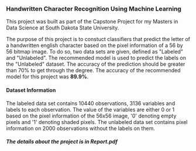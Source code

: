 ### Handwritten Character Recognition Using Machine Learning

This project was built as part of the Capstone Project for my Masters in Data Science at South Dakota State University.

The purpose of this project is to constuct classifiers that predict the letter of a handwritten english character based on the pixel information of a 56 by 56 bitmap image. To do so, two data sets are given, defined as "Labeled" and "Unlabeled". The recommended model is used to predict the labels on the "Unlabeled" dataset. The accuracy of the prediction should be greater than 70% to get through the degree. The accuracy of the recommended model for this project was **89.9%**.

#### Dataset Information
The labeled data set contains 10440 observations, 3136 variables and labels to each observation. The value of the variables are either 0 or 1 based on the pixel information of the 56x56 image, '0' denoting empty pixels and '1' denoting shaded pixels. The unlabeled data set contains pixel information on 2000 observations without the labels on them. 

##### The details about the project is in _Report.pdf_

